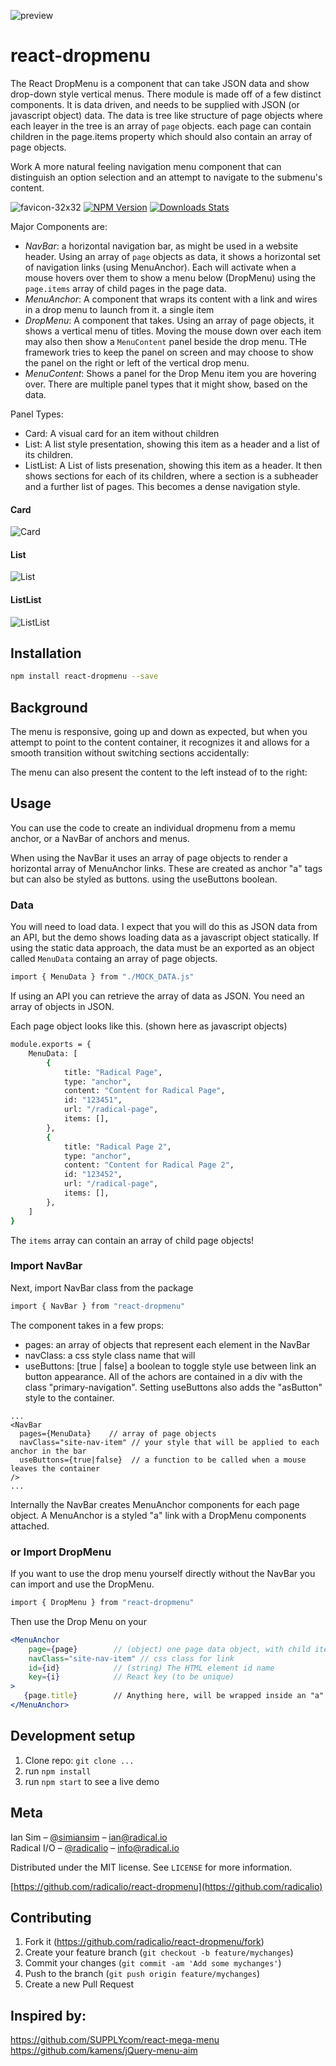 
![preview](./img/react-dropmenu.png) 

# react-dropmenu 

The React DropMenu is a component that can take JSON data and show drop-down style
vertical menus. There module is made off of a few distinct components. It is data driven,
and needs to be supplied with JSON (or javascript object) data. The data is tree like 
structure of page objects where each leayer in the tree is an array of `page` objects.
each page can contain children in the page.items property which should also contain an
array of page objects.

Work A more natural feeling navigation menu component that can distinguish an 
option selection and an attempt to navigate to the submenu's content.

![favicon-32x32](./img/favicon.png) 
[![NPM Version][npm-image]][npm-url]
[![Downloads Stats][npm-downloads]][npm-url]



Major Components are:

- *NavBar*: a horizontal navigation bar, as might be used in a website header. Using 
an array of `page` objects as data, it shows a horizontal set of navigation links 
(using MenuAnchor). 
Each will activate when a mouse hovers over them to show a menu below (DropMenu) 
using the `page.items` array of child pages in the page data.
- *MenuAnchor*: A component that wraps its content with a link and wires in a 
drop menu to launch from it. a single item 
- *DropMenu*: A component that takes. Using an array of page objects, it shows a vertical 
menu of titles. Moving the mouse down over each item may also then show a `MenuContent` 
panel beside the drop menu. THe framework tries to keep the panel on screen and may 
choose to show the panel on the right or left of the vertical drop menu.
- *MenuContent*: Shows a panel for the Drop Menu item you are hovering over. There 
are multiple panel types that it might show, based on the data. 

Panel Types:

- Card: A visual card for an item without children 
- List: A list style presentation, showing this item as a header and a list of 
its children. 
- ListList: A List of lists presenation, showing this item as a header. It then shows 
sections for each of its children, where a section is a subheader and a further list 
of pages. This becomes a dense navigation style. 

#### Card
![Card](./img/Card.png) 

#### List
![List](./img/List.png)

#### ListList
![ListList](./img/ListList.png)


## Installation

```sh
npm install react-dropmenu --save
```

## Background

The menu is responsive, going up and down as expected, but when you attempt 
to point to the content container, it recognizes it and allows for a smooth 
transition without switching sections accidentally:

The menu can also present the content to the left instead of to the right:

## Usage

You can use the code to create an individual dropmenu from a memu anchor, 
or a NavBar of anchors and menus. 

When using the NavBar it uses an array of page objects to render a horizontal 
array of MenuAnchor links. These are created as anchor "a" tags but can also be 
styled as buttons. using the useButtons boolean. 

### Data
You will need to load data. I expect that you will do this as JSON data from an API, 
but the demo shows loading data as a javascript object statically. If using the static 
data approach, the data must be an exported as an object called `MenuData` containg an 
array of page objects. 

```sh
import { MenuData } from "./MOCK_DATA.js"
```
If using an API you can retrieve the array of data as JSON. You need an array of objects in JSON.
 

Each page object looks like this. (shown here as javascript objects)

```sh
module.exports = {
    MenuData: [
        {
            title: "Radical Page",
            type: "anchor",
            content: "Content for Radical Page",
            id: "123451",
            url: "/radical-page",
            items: [],
        },
        {
            title: "Radical Page 2",
            type: "anchor",
            content: "Content for Radical Page 2",
            id: "123452",
            url: "/radical-page",
            items: [],
        },
    ]
}
```
The `items` array can contain an array of child page objects!

### Import NavBar
Next, import NavBar class from the package

```sh
import { NavBar } from "react-dropmenu"
```

The component takes in a few props:
- pages: an array of objects that represent each element in the NavBar
- navClass: a css style class name that will
- useButtons: [true | false] a boolean to toggle style use between link an button 
appearance. All of the achors are contained in a div with the class "primary-navigation". 
Setting useButtons also adds the "asButton" style to the container. 

```
...
<NavBar 
  pages={MenuData}    // array of page objects
  navClass="site-nav-item" // your style that will be applied to each anchor in the bar
  useButtons={true|false}  // a function to be called when a mouse leaves the container
/>
...
```

Internally the NavBar creates MenuAnchor components for each page object. A MenuAnchor 
is a styled "a" link with a DropMenu components attached. 

### or Import DropMenu 

If you want to use the drop menu yourself directly without the NavBar you can import 
and use the DropMenu.

```sh
import { DropMenu } from "react-dropmenu"
```
Then use the Drop Menu on your 
```jsx harmony
<MenuAnchor 
    page={page}        // (object) one page data object, with child items
    navClass="site-nav-item" // css class for link
    id={id}            // (string) The HTML element id name
    key={i}            // React key (to be unique)
>
   {page.title}        // Anything here, will be wrapped inside an "a" anchor tag.
</MenuAnchor>

```

## Development setup

1.  Clone repo: `git clone ...`
2.  run `npm install`
3.  run `npm start` to see a live demo

## Meta

Ian Sim – [@simiansim](https://twitter.com/simiansim) – ian@radical.io  
Radical I/O – [@radicalio](https://twitter.com/radicalio) – info@radical.io  

Distributed under the MIT license. See ``LICENSE`` for more information.

[https://github.com/radicalio/react-dropmenu](https://github.com/radicalio)

## Contributing

1. Fork it (<https://github.com/radicalio/react-dropmenu/fork>) 
2. Create your feature branch (`git checkout -b feature/mychanges`)
3. Commit your changes (`git commit -am 'Add some mychanges'`)
4. Push to the branch (`git push origin feature/mychanges`)
5. Create a new Pull Request

## Inspired by:
https://github.com/SUPPLYcom/react-mega-menu  
https://github.com/kamens/jQuery-menu-aim  

<!-- Markdown link & img dfn's -->
[npm-image]: https://img.shields.io/npm/v/datadog-metrics.svg?style=flat-square
[npm-url]: https://www.npmjs.com/package/react-dropmenu
[npm-downloads]: https://img.shields.io/npm/dm/react-dropmenu.svg?style=flat-square

